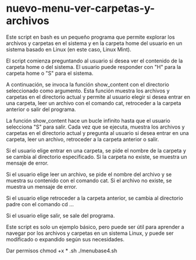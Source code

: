 # nuevo-menu-ver-carpetas-y-archivos


Este script en bash es un pequeño programa que permite explorar los archivos y carpetas en el sistema y en la carpeta home del usuario en un sistema basado en Linux (en este caso, Linux Mint).

El script comienza preguntando al usuario si desea ver el contenido de la carpeta home o del sistema. El usuario puede responder con "H" para la carpeta home o "S" para el sistema.

A continuación, se invoca la función show_content con el directorio seleccionado como argumento. Esta función muestra los archivos y carpetas en el directorio actual y permite al usuario elegir si desea entrar en una carpeta, leer un archivo con el comando cat, retroceder a la carpeta anterior o salir del programa.

La función show_content hace un bucle infinito hasta que el usuario selecciona "S" para salir. Cada vez que se ejecuta, muestra los archivos y carpetas en el directorio actual y pregunta al usuario si desea entrar en una carpeta, leer un archivo, retroceder a la carpeta anterior o salir.

Si el usuario elige entrar en una carpeta, se pide el nombre de la carpeta y se cambia al directorio especificado. Si la carpeta no existe, se muestra un mensaje de error.

Si el usuario elige leer un archivo, se pide el nombre del archivo y se muestra su contenido con el comando cat. Si el archivo no existe, se muestra un mensaje de error.

Si el usuario elige retroceder a la carpeta anterior, se cambia al directorio padre con el comando cd ...

Si el usuario elige salir, se sale del programa.

Este script es solo un ejemplo básico, pero puede ser útil para aprender a navegar por los archivos y carpetas en un sistema Linux, y puede ser modificado o expandido según sus necesidades.

Dar permisos chmod +x * .sh
./menubase4.sh

